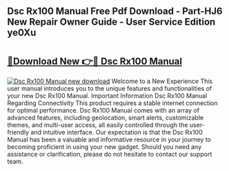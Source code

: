 ## Dsc Rx100 Manual Free Pdf Download - Part-HJ6 New Repair Owner Guide - User Service Edition ye0Xu

# <h2><a href="http://bc29640.oget.top/?id=Dsc+Rx100+Manual">🔗Download New 👉🔴 Dsc Rx100 Manual</a></h2>

[![Dsc Rx100 Manual new download](https://i.imgur.com/5g1atiW.png)](http://bc29640.oget.top/?id=Dsc+Rx100+Manual)
Welcome to a New Experience This user manual introduces you to the unique features and functionalities of your new Dsc Rx100 Manual. Important Information Dsc Rx100 Manual Regarding Connectivity This product requires a stable internet connection for optimal performance. Dsc Rx100 Manual comes with an array of advanced features, including geolocation, smart alerts, customizable themes, and multi-user access, all easily controlled through the user-friendly and intuitive interface. Our expectation is that the Dsc Rx100 Manual has been a valuable and informative resource in your journey to becoming proficient in using your new gadget. Should you need any assistance or clarification, please do not hesitate to contact our support team.
